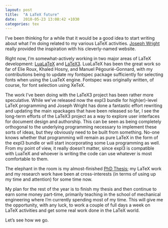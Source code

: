 ```yaml
---
layout: post
title:  "A LaTeX future"
date:   2010-05-23 13:08:42 +1030
categories: tex
---
```


I’ve been thinking for a while that it would be a good idea to start
writing about what I'm doing related to my
various LaTeX activities. [Joseph Wright](http://www.texdev.net/) really
provided the inspiration with his cleverly-named website.

Right now, I’m somewhat-actively working in two major areas of LaTeX
development:
[LuaLaTeX](http://www.tug.org/mailman/listinfo/lualatex-dev) and
[LaTeX3](http://www.latex-project.org/). LuaLaTeX has been the great
work so far of Elie Roux, Khaled Hosny, and Manuel Pégourié-Gonnard,
with my contributions being to update my fontspec package sufficiently
for selecting fonts when using the LuaTeX engine. Fontspec was
originally written, of course, for font selection using XeTeX.

The work I’ve been doing with the LaTeX3 project has been rather more
speculative. While we’ve released now the expl3 bundle for
high(er)-level LaTeX programming and Joseph Wright has done a fantastic
effort rewriting and updating the main xpackages that have been released
so far, I see the long-term efforts of the LaTeX3 project as a way to
explore user interfaces for document design and authorship. This can be
seen as being completely orthogonal to the underlying programming
necessary to implement these sorts of ideas, but they obviously need to
be built from something. No-one knows whether that programming will
remain as pure LaTeX in the form of the expl3 bundle or will start
incorporating some Lua programming as well. From my point of view, it
really doesn’t matter, since expl3 is compatible with LuaTeX and whoever
is writing the code can use whatever is most comfortable to them.

The elephant in the room is my almost-finished [PhD
Thesis](http://github.com/wspr/thesis); my LaTeX work and my research
work have been at cross-interests (in terms of using up my time and
attention) for some time now.

My plan for the rest of the year is to finish my thesis and then
continue to earn some money part-time, primarily teaching in the school
of mechanical engineering where I’m currently spending most of my time.
This will give me the opportunity, with any luck, to work a couple of
full days a week on LaTeX activities and get some real work done in the
LaTeX world.

Let’s see how we go.

